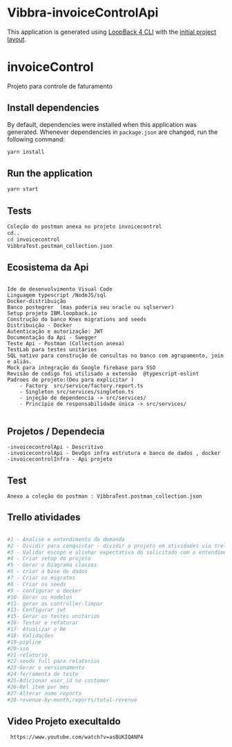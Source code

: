 # Vibbra-invoiceControlApi

This application is generated using [LoopBack 4 CLI](https://loopback.io/doc/en/lb4/Command-line-interface.html) with the
[initial project layout](https://loopback.io/doc/en/lb4/Loopback-application-layout.html).

# invoiceControl

Projeto para controle de faturamento

## Install dependencies

By default, dependencies were installed when this application was generated.
Whenever dependencies in `package.json` are changed, run the following command:

```sh
yarn install
```

## Run the application

```sh
yarn start
```

## Tests

```sh
Coleção do postman anexa no projeto invoicecontrol
cd..
cd invoicecontrol
VibbraTest.postman_collection.json

```

## Ecosistema da Api

```

Ide de desenvolvimento Visual Code
Linguagem typescript /NodeJS/sql
Docker-distribuição
Banco postegrer  (mas poderia seu oracle ou sqlserver)
Setup projeto IBM.loopback.io
Construção do banco Knex migrations and seeds
Distribuição - Docker
Autenticação e autorização: JWT
Documentação da Api - Swegger
Teste Api - Postman (Collection anexa)
TestLab para testes unitários
SQL nativo para construção de consultas no banco com agrupamento, join e aliás.
Mock para integração do Google firebase para SSO
Revisão de codigo foi utilisado a extensão  @typescript-eslint
Padroes de projeto:(Deu para explicitar )
    - Factory  src/service/factory.report.ts
    - Singleton src/services/singleton.ts
    - injeção de dependencia -> src/services/
    - Princípio de responsabilidade única -> src/services/


```

## Projetos / Dependecia

```
-invoicecontrolApi - Descritivo
-invoicecontrolApi - DevOps infra estrutura e banco de dados , docker
-invoicecontrolInfra - Api projeto

```

## Test

```
Anexo a coleção do postman : VibbraTest.postman_collection.json

```

## Trello atividades

```sh

#1 - Analise e entendimento da demanda
#2 - Dividir para conquistar - dividir o projeto em atividades via trello
#3 - Validar escopo e alinhar expectativa do solicitado com o entendimento do que sera entregue
#4 - Criar setup do projeto
#5 - Gerar o Diagrama classes
#6 - criar a base de dados
#7 - Criar os migrates
#8 - Criar os seeds
#9 - configurar o docker
#10- Gerar os modelos
#11- gerar as controller-limpar
#13- Configurar jwt
#15- Gerar os testes unitarios
#16- Testar e refatorar
#17- Atualizar o Re
#18- Validações
#19-pipline
#20-sso
#21-relatorio
#22-seeds full para relatorios
#23-Gerar o versionamento
#24-ferramenta de teste
#25-Adicionar user_id no costomer
#26-Rel item por mes
#27-Alterar nome reports
#28-revenue-by-month,reports/total-revenue

```

## Video Projeto execultaldo

```sh
 https://www.youtube.com/watch?v=asBUKIQANP4

```
